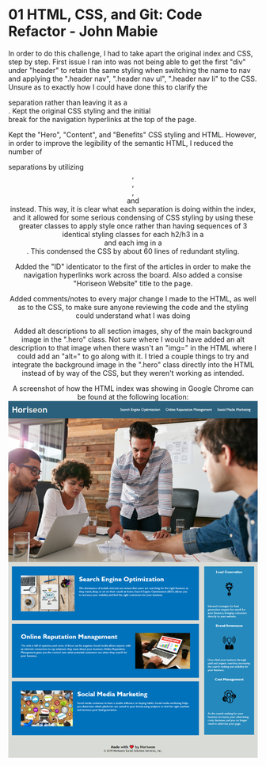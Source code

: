 # 01 HTML, CSS, and Git: Code Refactor - John Mabie

In order to do this challenge, I had to take apart the original index and CSS, step by step.
First issue I ran into was not being able to get the first "div" under "header" to retain the same styling when switching the name to nav and applying the ".header nav", ".header nav ul", ".header nav li" to the CSS. Unsure as to exactly how I could have done this to clarify the <nav> separation rather than leaving it as a <div>.
Kept the original CSS styling and the initial <div> break for the navigation hyperlinks at the top of the page.

Kept the "Hero", "Content", and "Benefits" CSS styling and HTML.
However, in order to improve the legibility of the semantic HTML, I reduced the number of <div> separations by utilizing <header>, <section>, <article>, <aside> and <footer> instead. This way, it is clear what each separation is doing within the index, and it allowed for some serious condensing of CSS styling by using these greater classes to apply style once rather than having sequences of 3 identical styling classes for each h2/h3 in a <div> and each img in a <div>. This condensed the CSS by about 60 lines of redundant styling.

Added the "ID" identicator to the first of the articles in order to make the navigation hyperlinks work across the board. Also added a consise "Horiseon Website" title to the page.

Added comments/notes to every major change I made to the HTML, as well as to the CSS, to make sure anyone reviewing the code and the styling could understand what I was doing

Added alt descriptions to all section images, shy of the main background image in the ".hero" class. Not sure where I would have added an alt description to that image when there wasn't an "img=" in the HTML where I could add an "alt=" to go along with it. I tried a couple things to try and integrate the background image in the ".hero" class directly into the HTML instead of by way of the CSS, but they weren't working as intended.

A screenshot of how the HTML index was showing in Google Chrome can be found at the following location:
![Screenshot of My Horiseon Website](assets/screenshot-for-12-8-22-homework-challenge.png)

